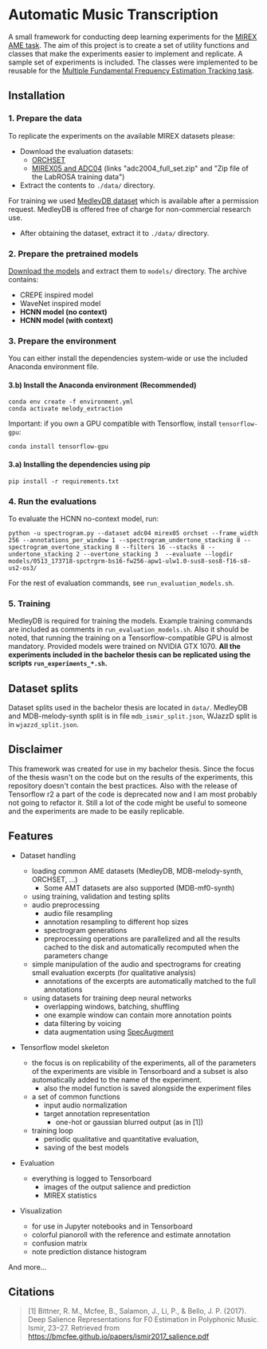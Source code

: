# Automatic Music Transcription

A small framework for conducting deep learning experiments for the [MIREX AME task](https://www.music-ir.org/mirex/wiki/2019:Audio_Melody_Extraction). The aim of this project is to create a set of utility functions and classes that make the experiments easier to implement and replicate. A sample set of experiments is included. The classes were implemented to be reusable for the [Multiple Fundamental Frequency Estimation Tracking task](https://www.music-ir.org/mirex/wiki/2019:Multiple_Fundamental_Frequency_Estimation_%26_Tracking).

<!-- ![piano roll](docs/pianoroll.png) -->

## Installation

### 1. Prepare the data

To replicate the experiments on the available MIREX datasets please:

- Download the evaluation datasets:
    - [ORCHSET](https://www.upf.edu/web/mtg/orchset)
    - [MIREX05 and ADC04](https://labrosa.ee.columbia.edu/projects/melody/) (links "adc2004_full_set.zip" and "Zip file of the LabROSA training data")
- Extract the contents to `./data/` directory.

For training we used [MedleyDB dataset](https://medleydb.weebly.com/) which is available after a permission request. MedleyDB is offered free of charge for non-commercial research use.
- After obtaining the dataset, extract it to `./data/` directory.

### 2. Prepare the pretrained models

[Download the models](http://jirkabalhar.cz/melody_extraction_models.zip) and extract them to `models/` directory. The archive contains:
- CREPE inspired model
- WaveNet inspired model
- **HCNN model (no context)**
- **HCNN model (with context)**

### 3. Prepare the environment

You can either install the dependencies system-wide or use the included Anaconda environment file.

#### 3.b) Install the Anaconda environment (Recommended)

    conda env create -f environment.yml
    conda activate melody_extraction

Important: if you own a GPU compatible with Tensorflow, install `tensorflow-gpu`:

    conda install tensorflow-gpu

#### 3.a) Installing the dependencies using pip

    pip install -r requirements.txt

### 4. Run the evaluations

To evaluate the HCNN no-context model, run:

    python -u spectrogram.py --dataset adc04 mirex05 orchset --frame_width 256 --annotations_per_window 1 --spectrogram_undertone_stacking 8 --spectrogram_overtone_stacking 8 --filters 16 --stacks 8 --undertone_stacking 2 --overtone_stacking 3  --evaluate --logdir models/0513_173718-spctrgrm-bs16-fw256-apw1-ulw1.0-sus8-sos8-f16-s8-us2-os3/

For the rest of evaluation commands, see `run_evaluation_models.sh`.

### 5. Training

MedleyDB is required for training the models. Example training commands are included as comments in `run_evaluation_models.sh`. Also it should be noted, that running the training on a Tensorflow-compatible GPU is almost mandatory. Provided models were trained on NVIDIA GTX 1070. **All the experiments included in the bachelor thesis can be replicated using the scripts `run_experiments_*.sh`.**

## Dataset splits

Dataset splits used in the bachelor thesis are located in `data/`. MedleyDB and MDB-melody-synth split is in file `mdb_ismir_split.json`, WJazzD split is in `wjazzd_split.json`.

## Disclaimer

This framework was created for use in my bachelor thesis. Since the focus of the thesis wasn't on the code but on the results of the experiments, this repository doesn't contain the best practices. Also with the release of Tensorflow r2 a part of the code is deprecated now and I am most probably not going to refactor it. Still a lot of the code might be useful to someone and the experiments are made to be easily replicable.

## Features
- Dataset handling
    - loading common AME datasets (MedleyDB, MDB-melody-synth, ORCHSET, ...)
        - Some AMT datasets are also supported (MDB-mf0-synth)
    - using training, validation and testing splits
    - audio preprocessing
        - audio file resampling
        - annotation resampling to different hop sizes
        - spectrogram generations
        - preprocessing operations are parallelized and all the results cached to the disk and automatically recomputed when the parameters change
    - simple manipulation of the audio and spectrograms for creating small evaluation excerpts (for qualitative analysis)
        - annotations of the excerpts are automatically matched to the full annotations
    - using datasets for training deep neural networks
        - overlapping windows, batching, shuffling
        - one example window can contain more annotation points
        - data filtering by voicing
        - data augmentation using [SpecAugment](https://arxiv.org/abs/1904.08779)

- Tensorflow model skeleton
    - the focus is on replicability of the experiments, all of the parameters of the experiments are visible in Tensorboard and a subset is also automatically added to the name of the experiment.
        - also the model function is saved alongside the experiment files
    - a set of common functions
        - input audio normalization
        - target annotation representation
            - one-hot or gaussian blurred output (as in [1])
    - training loop
        - periodic qualitative and quantitative evaluation, 
        - saving of the best models

- Evaluation
    - everything is logged to Tensorboard
        - images of the output salience and prediction
        - MIREX statistics

- Visualization
    - for use in Jupyter notebooks and in Tensorboard
    - colorful pianoroll with the reference and estimate annotation
    - confusion matrix
    - note prediction distance histogram

And more...

## Citations

> [1] Bittner, R. M., Mcfee, B., Salamon, J., Li, P., & Bello, J. P. (2017). Deep Salience Representations for F0 Estimation in Polyphonic Music. Ismir, 23–27. Retrieved from https://bmcfee.github.io/papers/ismir2017_salience.pdf